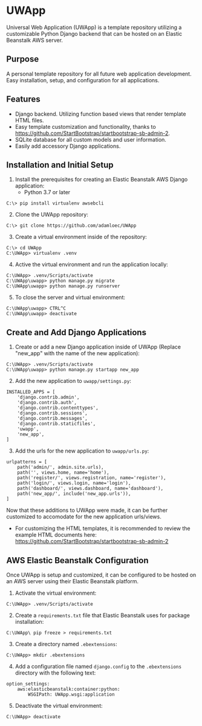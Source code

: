 # UWApp
Universal Web Application (UWApp) is a template repository utilizing a customizable Python Django backend that can be hosted on an Elastic Beanstalk AWS server.

## Purpose
A personal template repository for all future web application development. Easy installation, setup, and configuration for all applications.

## Features
- Django backend. Utilizing function based views that render template HTML files.
- Easy template customization and functionality, thanks to https://github.com/StartBootstrap/startbootstrap-sb-admin-2.
- SQLite database for all custom models and user information.
- Easily add accessory Django applications.

## Installation and Initial Setup
1. Install the prerequisites for creating an Elastic Beanstalk AWS Django application:
    - Python 3.7 or later
```
C:\> pip install virtualenv awsebcli
``` 
2. Clone the UWApp repository:
```
C:\> git clone https://github.com/adamloec/UWApp
```
3. Create a virtual environment inside of the repository:
```
C:\> cd UWApp
C:\UWApp> virtualenv .venv
```
4. Active the virtual environment and run the application locally:
```
C:\UWApp> .venv/Scripts/activate
C:\UWApp\uwapp> python manage.py migrate
C:\UWApp\uwapp> python manage.py runserver
```
5. To close the server and virtual environment:
```
C:\UWApp\uwapp> CTRL^C
C:\UWApp\uwapp> deactivate
```

## Create and Add Django Applications
1. Create or add a new Django application inside of UWApp (Replace "new_app" with the name of the new application):
```
C:\UWApp> .venv/Scripts/activate
C:\UWApp\uwapp> python manage.py startapp new_app
```
2. Add the new application to `uwapp/settings.py`:
```
INSTALLED_APPS = [
    'django.contrib.admin',
    'django.contrib.auth',
    'django.contrib.contenttypes',
    'django.contrib.sessions',
    'django.contrib.messages',
    'django.contrib.staticfiles',
    'uwapp',
    'new_app',
]
```
3. Add the urls for the new application to `uwapp/urls.py`:
```
urlpatterns = [
    path('admin/', admin.site.urls),
    path('', views.home, name='home'),
    path('register/', views.registration, name='register'),
    path('login/', views.login, name='login'),
    path('dashboard/', views.dashboard, name='dashboard'),
    path('new_app/', include('new_app.urls')),
]
```

Now that these additions to UWApp were made, it can be further customized to accomodate for the new application urls/views.
- For customizing the HTML templates, it is recommended to review the example HTML documents here: https://github.com/StartBootstrap/startbootstrap-sb-admin-2

## AWS Elastic Beanstalk Configuration
Once UWApp is setup and customized, it can be configured to be hosted on an AWS server using their Elastic Beanstalk platform.
1. Activate the virtual environment:
```
C:\UWApp> .venv/Scripts/activate
```
2. Create a `requirements.txt` file that Elastic Beanstalk uses for package installation:
```
C:\UWApp\ pip freeze > requirements.txt
```
3. Create a directory named `.ebextensions`:
```
C:\UWApp> mkdir .ebextensions
```
4. Add a configuration file named `django.config` to the `.ebextensions` directory with the following text:
```
option_settings:
    aws:elasticbeanstalk:container:python:
        WSGIPath: UWApp.wsgi:application
```
5. Deactivate the virtual environment:
```
C:\UWApp> deactivate
```